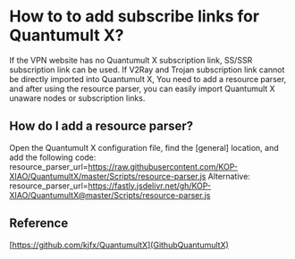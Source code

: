 # How to to add subscribe links for Quantumult X?

If the VPN website has no Quantumult X subscription link, SS/SSR subscription link can be used. If V2Ray and Trojan subscription link cannot be directly imported into Quantumult X,
You need to add a resource parser, and after using the resource parser, you can easily import Quantumult X unaware nodes or subscription links.

## How do I add a resource parser?

Open the Quantumult X configuration file, find the [general] location, and add the following code:
resource_parser_url=https://raw.githubusercontent.com/KOP-XIAO/QuantumultX/master/Scripts/resource-parser.js
Alternative:
resource_parser_url=https://fastly.jsdelivr.net/gh/KOP-XIAO/QuantumultX@master/Scripts/resource-parser.js

## Reference

[https://github.com/kjfx/QuantumultX](GithubQuantumultX)
